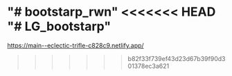 "# bootstarp_rwn" 
<<<<<<< HEAD
"# LG_bootstarp" 
=======

https://main--eclectic-trifle-c828c9.netlify.app/
>>>>>>> b82f33f739ef43d23d67b39f90d301378ec3a621
